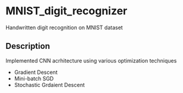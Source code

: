 # MNIST_digit_recognizer
Handwritten digit recognition on MNIST dataset

## Description
Implemented CNN acrhitecture using various optimization techniques
- Gradient Descent 
- Mini-batch SGD
- Stochastic Grdaient Descent
